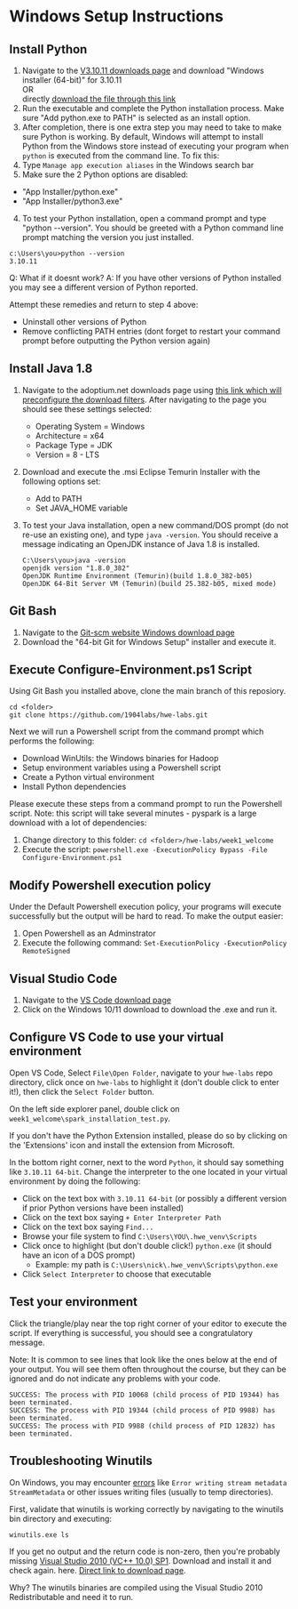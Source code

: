 # Windows Setup Instructions

## Install Python

1. Navigate to the [V3.10.11 downloads page](https://www.python.org/downloads/release/python-31011/) and download "Windows installer (64-bit)" for 3.10.11
<br/>OR<br/>directly [download the file through this link](https://www.python.org/ftp/python/3.10.11/python-3.10.11-amd64.exe)
2. Run the executable and complete the Python installation process. Make sure "Add python.exe to PATH" is selected as an install option.
3. After completion, there is one extra step you may need to take to make sure Python is working. By default, Windows will attempt to install Python from the Windows store instead of executing your program when `python` is executed from the command line. To fix this:
1. Type `Manage app execution aliases` in the Windows search bar
2. Make sure the 2 Python options are disabled:
* "App Installer/python.exe"
* "App Installer/python3.exe"

4. To test your Python installation, open a command prompt and type "python --version". You should be greeted with a Python command line prompt matching the version you just installed.
```
c:\Users\you>python --version
3.10.11
```
Q: What if it doesnt work?
A: If you have other versions of Python installed you may see a different version of Python reported.

Attempt these remedies and return to step 4 above:
   - Uninstall other versions of Python
   - Remove conflicting PATH entries (dont forget to restart your command prompt before outputting the Python version again)

## Install Java 1.8

1. Navigate to the adoptium.net downloads page using [this link which will preconfigure the download filters](https://adoptium.net/temurin/releases/?os=windows&arch=x64&package=jdk&version=8). After navigating to the page you should see these settings selected:
    - Operating System = Windows
    - Architecture = x64
    - Package Type = JDK
    - Version = 8 - LTS

2. Download and execute the .msi Eclipse Temurin Installer with the following options set:
    - Add to PATH
    - Set JAVA_HOME variable

3. To test your Java installation, open a new command/DOS prompt (do not re-use an existing one), and type `java -version`. You should receive a message indicating an OpenJDK instance of Java 1.8 is installed.
    ```
    C:\Users\you>java -version
    openjdk version "1.8.0_382"
    OpenJDK Runtime Environment (Temurin)(build 1.8.0_382-b05)
    OpenJDK 64-Bit Server VM (Temurin)(build 25.382-b05, mixed mode)
    ```


## Git Bash
1. Navigate to the [Git-scm website Windows download page](https://git-scm.com/download/win)
2. Download the "64-bit Git for Windows Setup" installer and execute it.


## Execute Configure-Environment.ps1 Script

Using Git Bash you installed above, clone the main branch of this reposiory.

    cd <folder>
    git clone https://github.com/1904labs/hwe-labs.git
    
Next we will run a Powershell script from the command prompt which performs the following:
   - Download WinUtils: the Windows binaries for Hadoop
   - Setup environment variables using a Powershell script
   - Create a Python virtual environment
   - Install Python dependencies

   Please execute these steps from a command prompt to run the Powershell script.  Note: this script will take several minutes - pyspark is a large download with a lot of dependencies:
   1. Change directory to this folder: `cd <folder>/hwe-labs/week1_welcome`
   2. Execute the script: `powershell.exe -ExecutionPolicy Bypass -File Configure-Environment.ps1`

## Modify Powershell execution policy

Under the Default Powershell execution policy, your programs will execute successfully but the output will be hard to read. To make the output easier:
1. Open Powershell as an Adminstrator
2. Execute the following command: `Set-ExecutionPolicy -ExecutionPolicy RemoteSigned`

## Visual Studio Code

   1. Navigate to the [VS Code download page](https://code.visualstudio.com/download)
   2. Click on the Windows 10/11 download to download the .exe and run it.

## Configure VS Code to use your virtual environment

Open VS Code, Select `File\Open Folder`, navigate to your `hwe-labs` repo directory, click once on `hwe-labs` to highlight it (don't double click to enter it!), then click the `Select Folder` button.

On the left side explorer panel, double click on `week1_welcome\spark_installation_test.py`.

If you don't have the Python Extension installed, please do so by clicking on the 'Extensions' icon and install the extension from Microsoft.

In the bottom right corner, next to the word `Python`, it should say something like `3.10.11 64-bit`. Change the interpreter to the one located in your virtual environment by doing the following:

* Click on the text box with `3.10.11 64-bit` (or possibly a different version if prior Python versions have been installed)
* Click on the text box saying `+ Enter Interpreter Path`
* Click on the text box saying `Find...`
* Browse your file system to find `C:\Users\YOU\.hwe_venv\Scripts`
* Click once to highlight (but don't double click!) `python.exe` (it should have an icon of a DOS prompt)
    * Example: my path is `C:\Users\nick\.hwe_venv\Scripts\python.exe`
* Click `Select Interpreter` to choose that executable

## Test your environment

Click the triangle/play near the top right corner of your editor to execute the script. If everything is successful, you should see a congratulatory message.

Note: It is common to see lines that look like the ones below at the end of your output. You will see them often throughout the course, but they can be ignored and do not indicate any problems with your code.

```
SUCCESS: The process with PID 10068 (child process of PID 19344) has been terminated.
SUCCESS: The process with PID 19344 (child process of PID 9988) has been terminated.
SUCCESS: The process with PID 9988 (child process of PID 12832) has been terminated.
```
## Troubleshooting Winutils

On Windows, you may encounter [errors](https://stackoverflow.com/questions/45947375/why-does-starting-a-streaming-query-lead-to-exitcodeexception-exitcode-1073741) like `Error writing stream metadata StreamMetadata` or other issues writing files (usually to temp directories). 

First, validate that winutils is working correctly by navigating to the winutils bin directory and executing:

```
winutils.exe ls
```

If you get no output and the return code is non-zero, then you're probably missing [Visual Studio 2010 (VC++ 10.0) SP1](https://learn.microsoft.com/en-US/cpp/windows/latest-supported-vc-redist?view=msvc-170#visual-studio-2010-vc-100-sp1-no-longer-supported). Download and install it and check again. here. [Direct link to download page](https://www.microsoft.com/en-us/download/details.aspx?id=26999).

Why? The winutils binaries are compiled using the Visual Studio 2010 Redistributable and need it to run.
